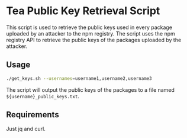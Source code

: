 # Tea Public Key Retrieval Script

This script is used to retrieve the public keys used in every package
uploaded by an attacker to the npm registry. The script uses the npm
registry API to retrieve the public keys of the packages uploaded by
the attacker.

## Usage

```bash
./get_keys.sh --usernames=username1,username2,username3
```

The script will output the public keys of the packages to a file named
`${username}_public_keys.txt`.

## Requirements

Just jq and curl.